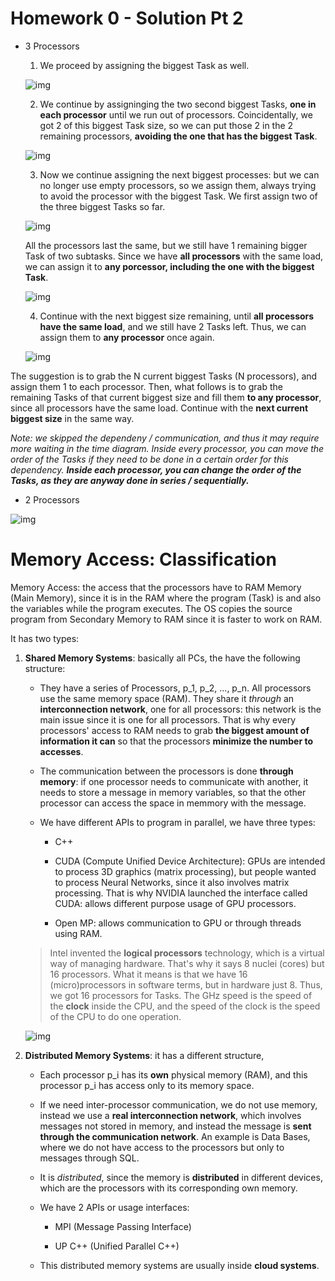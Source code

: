 # Homework 0 - Solution Pt 2

- 3 Processors

    1. We proceed by assigning the biggest Task as well.

    ![img](res/1.png)

    2. We continue by assigninging the two second biggest Tasks, **one in each processor** until we run out of processors. Coincidentally, we got 2 of this biggest Task size, so we can put those 2 in the 2 remaining processors, **avoiding the one that has the biggest Task**.

    ![img](res/2.png)

    3. Now we continue assigning the next biggest processes: but we can no longer use empty processors, so we assign them, always trying to avoid the processor with the biggest Task. We first assign two of the three biggest Tasks so far. 
    
    ![img](res/3.png)
    
    All the processors last the same, but we still have 1 remaining bigger Task of two subtasks. Since we have **all processors** with the same load, we can assign it to **any porcessor, including the one with the biggest Task**.

    ![img](res/4.png)

    4. Continue with the next biggest size remaining, until **all processors have the same load**, and we still have 2 Tasks left. Thus, we can assign them to **any processor** once again. 

    ![img](res/5.png)

The suggestion is to grab the N current biggest Tasks (N processors), and assign them 1 to each processor. Then, what follows is to grab the remaining Tasks of that current biggest size and fill them **to any processor**, since all processors have the same load. Continue with the **next current biggest size** in the same way.

*Note: we skipped the dependeny / communication, and thus it may require more waiting in the time diagram. Inside every processor, you can move the order of the Tasks if they need to be done in a certain order for this dependency. **Inside each processor, you can change the order of the Tasks, as they are anyway done in series / sequentially.***

- 2 Processors

![img](res/6.png)

# Memory Access: Classification

Memory Access: the access that the processors have to RAM Memory (Main Memory), since it is in the RAM where the program (Task) is and also the variables while the program executes. The OS copies the source program from Secondary Memory to RAM since it is faster to work on RAM.

It has two types:

1. **Shared Memory Systems**: basically all PCs, the have the following structure:

    - They have a series of Processors, p_1, p_2, ..., p_n. All processors use the same memory space (RAM). They share it *through* an **interconnection network**, one for all processors: this network is the main issue since it is one for all processors. That is why every processors' access to RAM needs to grab **the biggest amount of information it can** so that the processors **minimize the number to accesses**.

    - The communication between the processors is done **through memory**: if one processor needs to communicate with another, it needs to store a message in memory variables, so that the other processor can access the space in memmory with the message.

    - We have different APIs to program in parallel, we have three types: 

        - C++

        - CUDA (Compute Unified Device Architecture): GPUs are intended to process 3D graphics (matrix processing), but people wanted to process Neural Networks, since it also involves matrix processing. That is why NVIDIA launched the interface called CUDA: allows different purpose usage of GPU processors.

        - Open MP: allows communication to GPU or through threads using RAM. 

    > Intel invented the **logical processors** technology, which is a virtual way of managing hardware. That's why it says 8 nuclei (cores) but 16 processors. What it means is that we have 16 (micro)processors in software terms, but in hardware just 8. Thus, we got 16 processors for Tasks. The GHz speed is the speed of the **clock** inside the CPU, and the speed of the clock is the speed of the CPU to do one operation.

    ![img](res/7.png)

2. **Distributed Memory Systems**: it has a different structure,

    - Each processor p_i has its **own** physical memory (RAM), and this processor p_i has access only to its memory space.

    - If we need inter-processor communication, we do not use memory, instead we use a **real interconnection network**, which involves messages not stored in memory, and instead the message is **sent through the communication network**.  An example is Data Bases, where we do not have access to the processors but only to messages through SQL.

    - It is *distributed*, since the memory is **distributed** in different devices, which are the processors with its corresponding own memory. 

    - We have 2 APIs or usage interfaces:

        - MPI (Message Passing Interface)

        - UP C++ (Unified Parallel C++)

    - This distributed memory systems are usually inside **cloud systems**.

